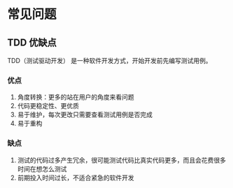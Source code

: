 # 常见问题

## TDD 优缺点

TDD（测试驱动开发） 是一种软件开发方式，开始开发前先编写测试用例。

### 优点

1. 角度转换：更多的站在用户的角度来看问题
2. 代码更稳定性、更优质
3. 易于维护，每次更改只需要查看测试用例是否完成
4. 易于重构

### 缺点

1. 测试的代码过多产生冗余，很可能测试代码比真实代码更多，而且会花费很多时间在想怎么测试
2. 前期投入时间过长，不适合紧急的软件开发
